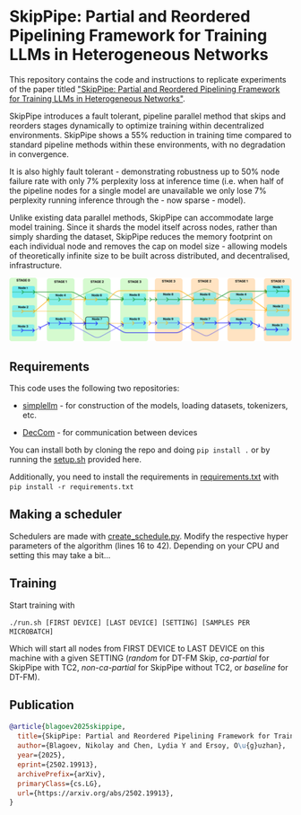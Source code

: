 # SkipPipe: Partial and Reordered Pipelining Framework for Training LLMs in Heterogeneous Networks
This repository contains the code and instructions to replicate experiments of the paper titled ["SkipPipe: Partial and Reordered Pipelining Framework for Training LLMs in Heterogeneous Networks"](https://arxiv.org/abs/2502.19913).

SkipPipe introduces a fault tolerant, pipeline parallel method that skips and reorders stages dynamically to optimize training within decentralized environments. SkipPipe shows a 55% reduction in training time compared to standard pipeline methods within these environments, with no degradation in convergence.

It is also highly fault tolerant - demonstrating robustness up to 50% node failure rate with only 7% perplexity loss at inference time (i.e. when half of the pipeline nodes for a single model are unavailable we only lose 7% perplexity running inference through the - now sparse - model).

Unlike existing data parallel methods, SkipPipe can accommodate large model training. Since it shards the model itself across nodes, rather than simply sharding the dataset, SkipPipe reduces the memory footprint on each individual node and removes the cap on model size - allowing models of theoretically infinite size to be built across distributed, and decentralised, infrastructure. 

![SkipPipe Figure](/assests/skippipe.png "An example of partial pipeline parallelism scheduling where each colored (solid or dashed) path represents a different microbatch. Each node in stage 0 sends out 2 microbatches, the first in solid, the second in dashed. Green backgrounds show the forward pass, while light orange - the backwards pass. For better visualisation, the loss and deembedding computations are omitted. Arrows show the prioritisation of the microbatches from forward to backward pass within the same node.")

## Requirements

This code uses the following two repositories:

- [simplellm](https://github.com/NikolayBlagoev/simplellm) - for construction of the models, loading datasets, tokenizers, etc.

- [DecCom](https://github.com/NikolayBlagoev/DecCom-Python) - for communication between devices

You can install both by cloning the repo and doing ```pip install .``` or by running the [setup.sh](/setup.sh) provided here.

Additionally, you need to install the requirements in [requirements.txt](/requirements.txt) with ```pip install -r requirements.txt```


## Making a scheduler

Schedulers are made with [create_schedule.py](create_schedule.py). Modify the respective hyper parameters of the algorithm (lines 16 to 42). Depending on your CPU and setting this may take a bit...


## Training

Start training with

```
./run.sh [FIRST DEVICE] [LAST DEVICE] [SETTING] [SAMPLES PER MICROBATCH]
```

Which will start all nodes from FIRST DEVICE to LAST DEVICE on this machine with a given SETTING (*random* for DT-FM Skip, *ca-partial* for SkipPipe with TC2, *non-ca-partial* for SkipPipe without TC2, or *baseline* for DT-FM). 


## Publication

```bibtex
@article{blagoev2025skippipe,
  title={SkipPipe: Partial and Reordered Pipelining Framework for Training LLMs in Heterogeneous Networks}, 
  author={Blagoev, Nikolay and Chen, Lydia Y and Ersoy, O\u{g}uzhan},
  year={2025},
  eprint={2502.19913},
  archivePrefix={arXiv},
  primaryClass={cs.LG},
  url={https://arxiv.org/abs/2502.19913},
}
```

